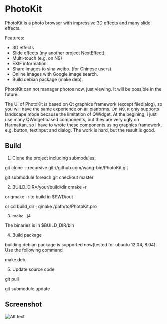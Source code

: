 PhotoKit
==============

PhotoKit is a photo browser with impressive 3D effects and many slide effects. 

Features:
* 3D effects
* Slide effects (my another project NextEffect).
* Multi-touch (e.g. on N9)
* EXIF information.
* Share images to sina weibo. (for Chinese users)
* Online images with Google image search.
* Build debian package (make deb).


PhotoKit can not manager photos now, just viewing. It will be possible in the future.


The UI of PhotoKit is based on Qt graphics framework (except filedialog), so you will have the same experience on all platforms. On N9, it only supports landscape mode because the limitation of QWidget. At the begining, i just use many QWidget based components, but they are very ugly on Harmattan, so I have to wrote these components using graphics framework, e.g. button, textinput and dialog. The work is hard, but the result is good.

Build
------
1. Clone the project including submodules:
  
  git clone --recursive git://github.com/wang-bin/PhotoKit.git

  git  submodule foreach git checkout master
  
2. BUILD_DIR=/your/build/dir qmake -r 

  or qmake -r  to build in $PWD/out

  or cd build_dir ; qmake /path/to/PhotoKit.pro

3. make -j4

  The binaries is in $BUILD_DIR/bin

4. Build package

  building debian package is supported now(tested for ubuntu 12.04, 8.04). Use the following command

  make deb

5. Update source code

  git pull

  git submodule update

Screenshot
-------

![Alt text](https://github.com/downloads/wang-bin/PhotoKit/Screenshot-854x480.png "screenshot")
